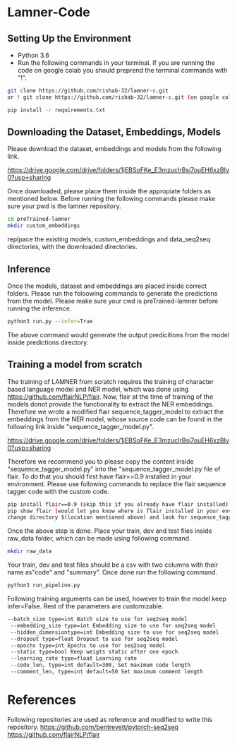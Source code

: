 # Lamner-Code

## Setting Up the Environment
- Python 3.6
- Run the following commands in your terminal. If you are running the code on google colab you should preprend the terminal commands with "!".
```sh
git clone https://github.com/rishab-32/lamner-c.git 
or ! git clone https://github.com/rishab-32/lamner-c.git (on google colab)

pip install -r requirements.txt
```

## Downloading the Dataset, Embeddings, Models
Please download the dataset, embeddings and models from the following link.

https://drive.google.com/drive/folders/1jEBSoFKe_E3mzuclrBsi7ouEH6xzBIv0?usp=sharing

Once downloaded, please place them inside the appropiate folders as mentioned below. Before running the following commands please make sure your pwd is the lamner repository.
```sh
cd preTrained-lamner
mkdir custom_embeddings
```
replpace the existing models, custom_embeddings and data_seq2seq directories, with the downloaded directories.

## Inference 
Once the models, dataset and embeddings are placed inside correct folders. Please run the foloowing commands to generate the predictions from the model. Please make sure your cwd is preTrained-lamner before running the inference.

```sh
python3 run.py --infer=True
```

The above command would generate the output predicitions from the model inside predictions directory.

## Training a model from scratch
The training of LAMNER from scratch requires the training of character based language model and NER model, which was done using https://github.com/flairNLP/flair. Now, flair at the time of training of the models donot provide the functionality to extract the NER embeddings. Therefore we wrote a modified flair sequence_tagger_model to extract the embeddings from the NER model, whose source code can be found in the following link inside "sequence_tagger_model.py".

https://drive.google.com/drive/folders/1jEBSoFKe_E3mzuclrBsi7ouEH6xzBIv0?usp=sharing

Therefore we recommend you to please copy the content inside "sequence_tagger_model.py" into the "sequence_tagger_model.py file of flair. To do that you should first have flair==0.9 installed in your environment. Please use following commands to replace the flair sequence tagger code with the custom code.
```sh
pip install flair==0.9 (skip this if you already have flair installed)
pip show flair (would let you know where is flair installed in your environment)
change directory $(location mentioned above) and look for sequence_tagger_model.py inside models folder of flair. Replace the flair's code with code made available in google drive.
```
Once the above step is done. Place your train, dev and test files inside raw_data folder, which can be made using following command.

```sh
mkdir raw_data
```

Your train, dev and test files should be a csv with two columns with their name as"code" and "summary". Once done run the following command.

```sh
python3 run_pipeline.py
```

Following training arguments can be used, however to train the model keep infer=False. Rest of the parameters are customizable.

```sh
--batch_size type=int Batch size to use for seq2seq model
 --embedding_size type=int Embedding size to use for seq2seq model
 --hidden_dimensiontype=int Embedding size to use for seq2seq model
 --dropout type=float Dropout to use for seq2seq model
 --epochs type=int Epochs to use for seq2seq model
 --static type=bool Keep weigts static after one epoch
 --learning_rate type=float Learning rate
 --code_len, type=int default=300, Set maximum code length
 --comment_len, type=int default=50 Set maximum comment length
```

# References
Following repositories are used as reference and modified to write this repository.
https://github.com/bentrevett/pytorch-seq2seq
https://github.com/flairNLP/flair
